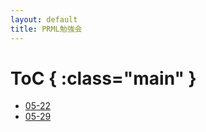 ```yaml
---
layout: default
title: PRML勉強会
---
```


# ToC { :class="main" }

* [05-22](PRML/Introduction/0522.md)
* [05-29](PRML/Introduction/0529.md)
